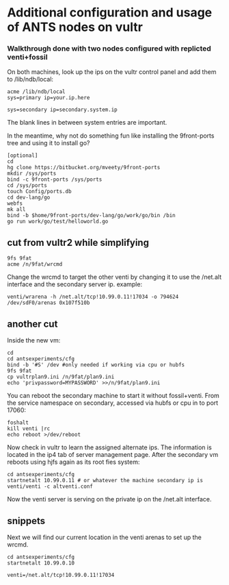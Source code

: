 # Additional configuration and usage of ANTS nodes on vultr
### Walkthrough done with two nodes configured with replicted venti+fossil

On both machines, look up the ips on the vultr control panel and add them to /lib/ndb/local:

	acme /lib/ndb/local
	sys=primary ip=your.ip.here

	sys=secondary ip=secondary.system.ip

The blank lines in between system entries are important. 

In the meantime, why not do something fun like installing the 9front-ports tree and using it to install go?

	[optional]
	cd
	hg clone https://bitbucket.org/mveety/9front-ports
	mkdir /sys/ports
	bind -c 9front-ports /sys/ports
	cd /sys/ports
	touch Config/ports.db
	cd dev-lang/go
	webfs
	mk all
	bind -b $home/9front-ports/dev-lang/go/work/go/bin /bin
	go run work/go/test/helloworld.go

## cut from vultr2 while simplifying

	9fs 9fat
	acme /n/9fat/wrcmd

Change the wrcmd to target the other venti by changing it to use the /net.alt interface and the secondary server ip. example:

	venti/wrarena -h /net.alt/tcp!10.99.0.11!17034 -o 794624 /dev/sdF0/arenas 0x107f510b

## another cut

Inside the new vm:

	cd
	cd antsexperiments/cfg
	bind -b '#S' /dev #only needed if working via cpu or hubfs
	9fs 9fat
	cp vultrplan9.ini /n/9fat/plan9.ini
	echo 'privpassword=MYPASSWORD' >>/n/9fat/plan9.ini
	
You can reboot the secondary machine to start it without fossil+venti. From the service namespace on secondary, accessed via hubfs or cpu in to port 17060:

	foshalt
	kill venti |rc
	echo reboot >/dev/reboot

Now check in vultr to learn the assigned alternate ips. The information is located in the ip4 tab of server management page. After the secondary vm reboots using hjfs again as its root fies system:

	cd antsexperiments/cfg
	startnetalt 10.99.0.11 # or whatever the machine secondary ip is
	venti/venti -c altventi.conf

Now the venti server is serving on the private ip on the /net.alt interface.

## snippets

Next we will find our current location in the venti arenas to set up the wrcmd.

	cd antsexperiments/cfg
	startnetalt 10.99.0.10

	venti=/net.alt/tcp!10.99.0.11!17034

